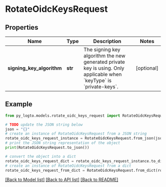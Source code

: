 # RotateOidcKeysRequest


## Properties

Name | Type | Description | Notes
------------ | ------------- | ------------- | -------------
**signing_key_algorithm** | **str** | The signing key algorithm the new generated private key is using.  Only applicable when &#x60;keyType&#x60; is &#x60;private-keys&#x60;. | [optional] 

## Example

```python
from py_logto.models.rotate_oidc_keys_request import RotateOidcKeysRequest

# TODO update the JSON string below
json = "{}"
# create an instance of RotateOidcKeysRequest from a JSON string
rotate_oidc_keys_request_instance = RotateOidcKeysRequest.from_json(json)
# print the JSON string representation of the object
print(RotateOidcKeysRequest.to_json())

# convert the object into a dict
rotate_oidc_keys_request_dict = rotate_oidc_keys_request_instance.to_dict()
# create an instance of RotateOidcKeysRequest from a dict
rotate_oidc_keys_request_from_dict = RotateOidcKeysRequest.from_dict(rotate_oidc_keys_request_dict)
```
[[Back to Model list]](../README.md#documentation-for-models) [[Back to API list]](../README.md#documentation-for-api-endpoints) [[Back to README]](../README.md)


